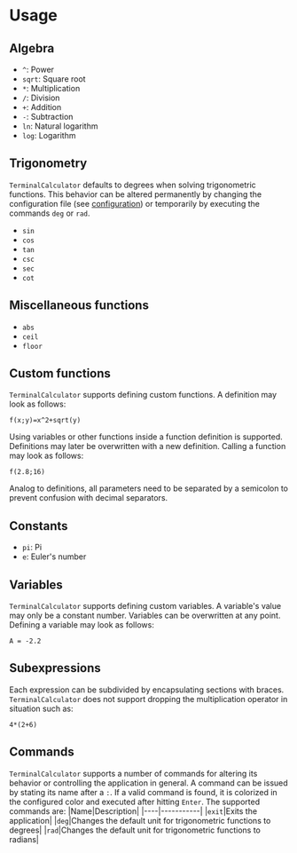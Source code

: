 # Usage

## Algebra
- `^`: Power
- `sqrt`: Square root
- `*`: Multiplication
- `/`: Division
- `+`: Addition
- `-`: Subtraction
- `ln`: Natural logarithm
- `log`: Logarithm

## Trigonometry
`TerminalCalculator` defaults to degrees when solving trigonometric functions.
This behavior can be altered permanently by changing the configuration file (see [configuration](configuration.md)) or temporarily by executing the commands `deg` or `rad`.
- `sin`
- `cos`
- `tan`
- `csc`
- `sec`
- `cot`

## Miscellaneous functions
- `abs`
- `ceil`
- `floor`

## Custom functions
`TerminalCalculator` supports defining custom functions.
A definition may look as follows:
```
f(x;y)=x^2+sqrt(y)
```

Using variables or other functions inside a function definition is supported. Definitions may later be overwritten with a new definition.
Calling a function may look as follows:
```
f(2.8;16)
```

Analog to definitions, all parameters need to be separated by a semicolon to prevent confusion with decimal separators.

## Constants
- `pi`: Pi
- `e`: Euler's number

## Variables
`TerminalCalculator` supports defining custom variables. A variable's value may only be a constant number. Variables can be overwritten at any point.
Defining a variable may look as follows:
```
A = -2.2
```

## Subexpressions
Each expression can be subdivided by encapsulating sections with braces.
`TerminalCalculator` does not support dropping the multiplication operator in situation such as:
```
4*(2+6)
```

## Commands
`TerminalCalculator` supports a number of commands for altering its behavior or controlling the application in general.
A command can be issued by stating its name after a `:`. If a valid command is found, it is colorized in the configured color and executed after hitting `Enter`.
The supported commands are:
|Name|Description|
|----|-----------|
|`exit`|Exits the application|
|`deg`|Changes the default unit for trigonometric functions to degrees|
|`rad`|Changes the default unit for trigonometric functions to radians|
